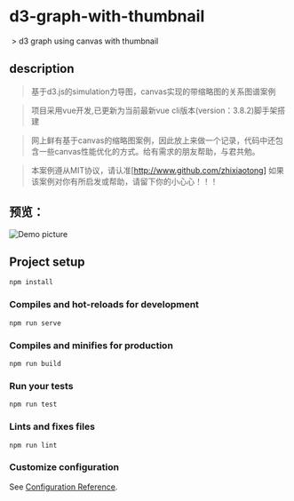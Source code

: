# d3-graph-with-thumbnail
<img src="https://camo.githubusercontent.com/890acbdcb87868b382af9a4b1fac507b9659d9bf/68747470733a2f2f696d672e736869656c64732e696f2f62616467652f6c6963656e73652d4d49542d626c75652e737667" alt="" data-canonical-src="https://img.shields.io/badge/license-MIT-blue.svg" style="max-width:100%;">
> d3 graph using canvas with thumbnail

## description

> 基于d3.js的simulation力导图，canvas实现的带缩略图的关系图谱案例

> 项目采用vue开发,已更新为当前最新vue cli版本(version：3.8.2)脚手架搭建

> 网上鲜有基于canvas的缩略图案例，因此放上来做一个记录，代码中还包含一些canvas性能优化的方式。给有需求的朋友帮助，与君共勉。

> 本案例遵从MIT协议，请认准[http://www.github.com/zhixiaotong]
  如果该案例对你有所启发或帮助，请留下你的小心心！！！
  
## 预览：
![Demo picture](https://github.com/zhixiaotong/d3-graph-with-thumbnail/blob/master/demo.gif)

## Project setup
```
npm install
```

### Compiles and hot-reloads for development
```
npm run serve
```

### Compiles and minifies for production
```
npm run build
```

### Run your tests
```
npm run test
```

### Lints and fixes files
```
npm run lint
```

### Customize configuration
See [Configuration Reference](https://cli.vuejs.org/config/).
